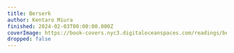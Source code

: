 ```yaml
---
title: Berserk
author: Kentaro Miura
finished: 2024-02-03T00:00:00.000Z
coverImage: https://book-covers.nyc3.digitaloceanspaces.com/readings/berserk-01.jpg
dropped: false
---
```


